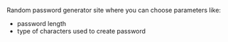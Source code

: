 Random password generator site where you can choose parameters like:
 - password length
 - type of characters used to create password
 

